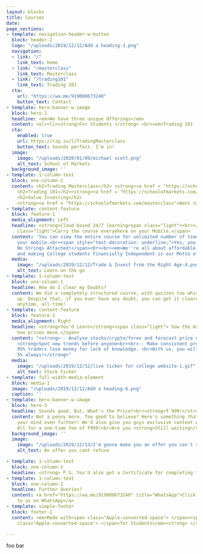 ```yaml
---
layout: blocks
title: Courses
date: 
page_sections:
- template: navigation-header-w-button
  block: header-2
  logo: "/uploads/2019/12/12/Add a heading-3.png"
  navigation:
  - link: "/"
    link_text: Home
  - link: "/masterclass"
    link_text: Masterclass
  - link: "/trading101"
    link_text: Trading 101
  cta:
    url: "https://wa.me/919080673240"
    button_text: Contact
- template: hero-banner-w-image
  block: hero-2
  headline: <em>We have three unique Offerings</em>
  content: <ol><li><strong>For Students </strong> <br><em>Trading 101 - A grassroots program</em></li><br><li><strong>The next level </strong> <br><em>Trading Masterclass - A comprehensive trading program</em></li><br><li><strong>For Investing needs </strong> <br><em>Value Investing - The pocket course of Sensible Investing</em></li></ol> 
  cta:
    enabled: true
    url: https://rzp.io/l/TradingMasterclass
    button_text: Sounds perfect. I'm in!
  image:
    image: "/uploads/2020/01/09/michael scott.png"
    alt_text: School of Markets
  background_image: ''
- template: 1-column-text
  block: one-column-1
  content: <h2>Trading Masterclass</h2> <strong><a href = "https://schoolofmarkets.com/masterclass">Here is our flagship Trading Masterclass for you </a><br><br>
    <h2>Trading 101</h2><strong><a href = "https://schoolofmarkets.com/masterclass">Need a start into Trading? Here is Trading 101 </a><br><br>
    <h2>Value Investing</h2>
    <strong><a href = "https://schoolofmarkets.com/masterclass">Want to learn to Invest? Here is the Pocket course of Value Investing </a>
- template: content-feature
  block: feature-1
  media_alignment: Left
  headline: <strong>Cloud based 24/7 learning<span class="light"><br></span></strong><span
    class="light">Carry the course everywhere on your Mobile.</span>
  content: 'You can view the entire course for unlimited number of times, through
    your mobile.<br><span style="text-decoration: underline;">Yes, you read it right.
    No Strings Attached!</span><br><br><em>We''re all about affordable education,
    and making College students Financially Independent is our Motto of the year 2020!</em>'
  media:
    image: "/uploads/2019/12/12/Trade & Invest from the Right Age-4.png"
    alt_text: Learn on the go
- template: 1-column-text
  block: one-column-1
  headline: How do I clear my Doubts?
  content: We did a completely structured course, with quizzes too which would make sure no doubts come
    up. Despite that, if you ever have any doubt, you can get it cleared over call/text/TeamViewer
    anytime, all-time!
- template: content-feature
  block: feature-1
  media_alignment: Right
  headline: <strong>You'd Learn</strong><span class="light"> how the market works,
    how prices move.</span>
  content: "<strong>-- Analyse stocks/crypto/forex and forecast price movements.</strong><br><br>--
    <strong>Spot new trends before anyone<br><br>-- Make consistent profits.<br><br>Over
    95% traders lose money for lack of knowledge. <br>With us, you will be in the
    5% always!</strong>"
  media:
    image: "/uploads/2019/12/12/live ticker for college website-1.gif"
    alt_text: Stock ticker
- template: full-width-media-element
  block: media-1
  image: "/uploads/2019/12/12/Add a heading-6.png"
  caption: ''
- template: hero-banner-w-image
  block: hero-3
  headline: Sounds good. But, What's the Price?<br><strong>₹ 999!</strong>
  content: Not a penny more. Too good to believe? Here's something that would blow
    your mind even further! We'd also give you guys exclusive content every month!
    All for a one-time fee of ₹999!<br>Are you <strong>Still waiting</strong>?
  background_image: ''
  image:
    image: "/uploads/2019/12/13/I'm gonna make you an offer you can't refuse.-2.png"
    alt_text: An offer you cant refuse

- template: 1-column-text
  block: one-column-1
  headline: <strong> P.S. You'd also get a Certificate for completing this!</strong>
- template: 1-column-text
  block: one-column-1
  headline: Further Queries?
  content: <a href="https://wa.me/919080673240" title="WhatsApp">Click here to reach
    to us on WhatsApp</a>
- template: simple-footer
  block: footer-1
  content: <em>Made with<span class="Apple-converted-space"> </span><span class="love">Love</span><span
    class="Apple-converted-space"> </span>for Students</em><strong> </strong>❤︎

---
```

foo bar
